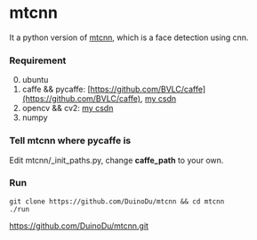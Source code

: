 # mtcnn

It a python version of [mtcnn](https://github.com/kpzhang93/MTCNN_face_detection_alignment), which is a face detection using cnn.

### Requirement
0. ubuntu
1. caffe && pycaffe: [https://github.com/BVLC/caffe](https://github.com/BVLC/caffe), [my csdn](http://blog.csdn.net/duinodu/article/details/52760587)
2. opencv && cv2: [my csdn](http://blog.csdn.net/duinodu/article/details/51804642)
3. numpy

### Tell mtcnn where pycaffe is
Edit mtcnn/_init_paths.py, change **caffe_path** to your own. 

### Run
```
git clone https://github.com/DuinoDu/mtcnn && cd mtcnn
./run
```
https://github.com/DuinoDu/mtcnn.git
